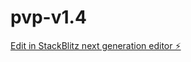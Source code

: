 # pvp-v1.4

[Edit in StackBlitz next generation editor ⚡️](https://stackblitz.com/~/github.com/mehmetdalginstudent/pvp-v1.4)